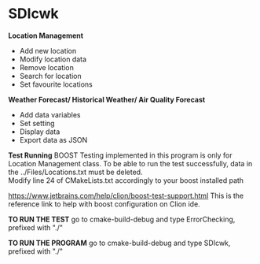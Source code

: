 # SDIcwk

**Location Management**
- Add new location
- Modify location data
- Remove location
- Search for location
- Set favourite locations

**Weather Forecast/ Historical Weather/ Air Quality Forecast**
- Add data variables
- Set setting
- Display data
- Export data as JSON

**Test Running**
BOOST Testing implemented in this program is only for Location Management class. To be able to run the test successfully, data in the ../Files/Locations.txt must be deleted.\
Modify line 24 of CMakeLists.txt accordingly to your boost installed path

https://www.jetbrains.com/help/clion/boost-test-support.html
This is the reference link to help with boost configuration on Clion ide.

**TO RUN THE TEST** go to cmake-build-debug and type ErrorChecking, prefixed with "./"

**TO RUN THE PROGRAM** go to cmake-build-debug and type SDIcwk, prefixed with "./"
